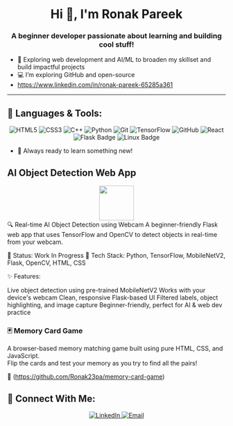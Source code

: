 <h1 align="center">Hi 👋, I'm Ronak Pareek</h1>
<h3 align="center">A beginner developer passionate about learning and building cool stuff!</h3>

- 🌱 Exploring web development and AI/ML to broaden my skillset and build impactful projects
- 💻 I’m exploring GitHub and open-source
- https://www.linkedin.com/in/ronak-pareek-65285a361

---

## 🚀 Languages & Tools:
<p align="center">
  <img src="https://img.icons8.com/color/48/000000/html-5--v1.png" title="HTML5"/>
  <img src="https://img.icons8.com/color/48/000000/css3.png" title="CSS3"/>
   <img src="https://img.icons8.com/color/48/000000/c-plus-plus-logo.png" alt="C++" title="C++" />
  <img src="https://img.icons8.com/color/48/000000/python--v1.png" title="Python"/>
  <img src="https://img.icons8.com/color/48/000000/git.png" title="Git"/>
  <img src="https://img.icons8.com/color/48/000000/tensorflow.png" title="TensorFlow"/>
  <img src="https://img.icons8.com/color/48/000000/github.png" title="GitHub"/>
  <img src="https://img.icons8.com/color/48/000000/react-native.png" alt="React" title="React" />
  <img src="https://img.shields.io/badge/Flask-000000?style=for-the-badge&logo=flask&logoColor=white" alt="Flask Badge"/>
  <img src="https://img.shields.io/badge/Linux-FCC624?style=for-the-badge&logo=linux&logoColor=black" alt="Linux Badge"/>
</p>

- 🧠 Always ready to learn something new!

 ## AI Object Detection Web App
<div align="center"> <img src="https://img.icons8.com/color/96/artificial-intelligence.png" width="80"/> </div>
🔍 Real-time AI Object Detection using Webcam
A beginner-friendly Flask web app that uses TensorFlow and OpenCV to detect objects in real-time from your webcam.

🚧 Status: Work In Progress
🧰 Tech Stack: Python, TensorFlow, MobileNetV2, Flask, OpenCV, HTML, CSS

✨ Features:

Live object detection using pre-trained MobileNetV2
Works with your device's webcam
Clean, responsive Flask-based UI
Filtered labels, object highlighting, and image capture
Beginner-friendly, perfect for AI & web dev practice

### 🃏 Memory Card Game

A browser-based memory matching game built using pure HTML, CSS, and JavaScript.  
Flip the cards and test your memory as you try to find all the pairs!

🔗 (https://github.com/Ronak23pa/memory-card-game)

## 🔗 Connect With Me:
<p align="center">
  <a href="https://www.linkedin.com/in/ronak-pareek-65285a361" target="_blank">
    <img src="https://img.icons8.com/color/48/000000/linkedin.png" title="LinkedIn"/>
  </a>
  <a href="mailto:your.email@example.com">
    <img src="https://img.icons8.com/color/48/000000/gmail.png" title="Email"/>
  </a>
</p>
